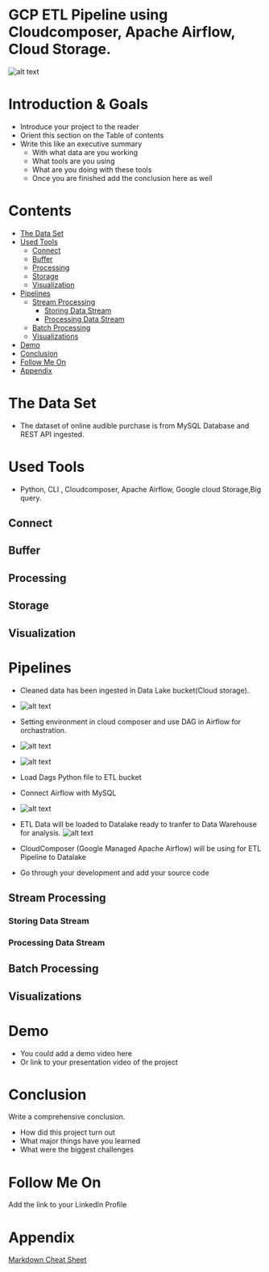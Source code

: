 
# GCP ETL Pipeline using Cloudcomposer, Apache Airflow, Cloud Storage. 
![alt text](https://github.com/Jira-saki/ETL-Pipeline-GCP/blob/main/image/GCP_ETL.png)

# Introduction & Goals
- Introduce your project to the reader
- Orient this section on the Table of contents
- Write this like an executive summary
  - With what data are you working
  - What tools are you using
  - What are you doing with these tools
  - Once you are finished add the conclusion here as well

# Contents

- [The Data Set](#the-data-set)
- [Used Tools](#used-tools)
  - [Connect](#connect)
  - [Buffer](#buffer)
  - [Processing](#processing)
  - [Storage](#storage)
  - [Visualization](#visualization)
- [Pipelines](#pipelines)
  - [Stream Processing](#stream-processing)
    - [Storing Data Stream](#storing-data-stream)
    - [Processing Data Stream](#processing-data-stream)
  - [Batch Processing](#batch-processing)
  - [Visualizations](#visualizations)
- [Demo](#demo)
- [Conclusion](#conclusion)
- [Follow Me On](#follow-me-on)
- [Appendix](#appendix)


# The Data Set
- The dataset of online audible purchase is from MySQL Database and REST API ingested. 


# Used Tools
- Python, CLI , Cloudcomposer, Apache Airflow, Google cloud Storage,Big query.


## Connect
## Buffer
## Processing
## Storage
## Visualization

# Pipelines
- Cleaned data has been ingested in Data Lake bucket(Cloud storage).
- ![alt text]()
- Setting environment in cloud composer and use DAG in Airflow for orchastration.
- ![alt text](https://github.com/Jira-saki/ETL-Pipeline-GCP/blob/main/image/set-env-01.png)
- ![alt text](https://github.com/Jira-saki/ETL-Pipeline-GCP/blob/main/image/set-env-02.png)

- Load Dags Python file to ETL bucket 


- Connect Airflow with MySQL
- ![alt text]()
- ETL Data will be loaded to Datalake ready to tranfer to Data Warehouse for analysis. 
![alt text]()
- CloudComposer (Google Managed Apache Airflow) will be using for ETL Pipeline to Datalake 
- Go through your development and add your source code

## Stream Processing
### Storing Data Stream
### Processing Data Stream
## Batch Processing
## Visualizations

# Demo
- You could add a demo video here
- Or link to your presentation video of the project

# Conclusion
Write a comprehensive conclusion.
- How did this project turn out
- What major things have you learned
- What were the biggest challenges

# Follow Me On
Add the link to your LinkedIn Profile

# Appendix

[Markdown Cheat Sheet](https://github.com/adam-p/markdown-here/wiki/Markdown-Cheatsheet)
